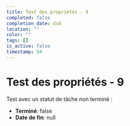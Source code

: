 ```yaml
---
title: Test des propriétés - 9
completed: false
completion_date: dsd
location: ""
color: ""
tags: []
is_active: false
timestamp: 54
---
```


# Test des propriétés - 9

Test avec un statut de tâche non terminé :

- **Terminé**: false
- **Date de fin**: null
